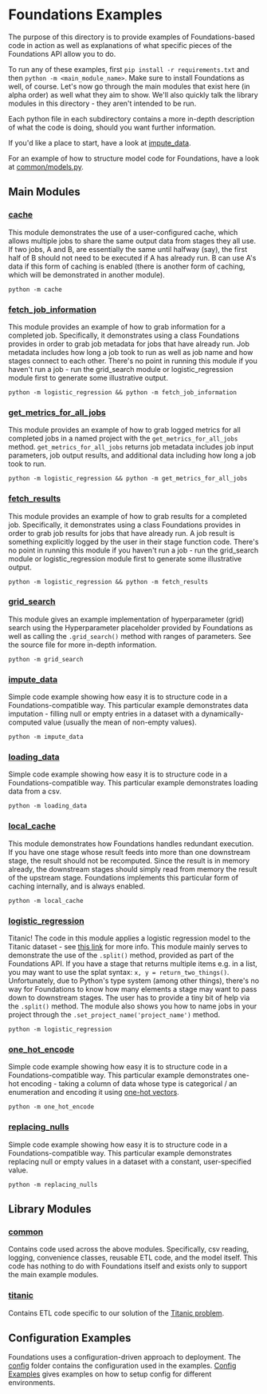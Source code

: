 # Foundations Examples

The purpose of this directory is to provide examples of Foundations-based code in action as well as explanations of what specific pieces of the Foundations API allow you to do.

To run any of these examples, first `pip install -r requirements.txt` and then `python -m <main_module_name>`.  Make sure to install Foundations as well, of course.  Let's now go through the main modules that exist here (in alpha order) as well what they aim to show.  We'll also quickly talk the library modules in this directory - they aren't intended to be run.

Each python file in each subdirectory contains a more in-depth description of what the code is doing, should you want further information.

If you'd like a place to start, have a look at [impute_data](./impute_data/__main__.py).

For an example of how to structure model code for Foundations, have a look at [common/models.py](./common/models.py).

## Main Modules

### [cache](./cache/__main__.py)

This module demonstrates the use of a user-configured cache, which allows multiple jobs to share the same output data from stages they all use.  If two jobs, A and B, are essentially the same until halfway (say), the first half of B should not need to be executed if A has already run.  B can use A's data if this form of caching is enabled (there is another form of caching, which will be demonstrated in another module).

`python -m cache`

### [fetch_job_information](./fetch_job_information/__main__.py)

This module provides an example of how to grab information for a completed job.  Specifically, it demonstrates using a class Foundations provides in order to grab job metadata for jobs that have already run.  Job metadata includes how long a job took to run as well as job name and how stages connect to each other.  There's no point in running this module if you haven't run a job - run the grid_search module or logistic_regression module first to generate some illustrative output.

`python -m logistic_regression && python -m fetch_job_information`

### [get_metrics_for_all_jobs](./get_metrics_for_all_jobs/__main__.py)

This module provides an example of how to grab logged metrics for all completed jobs in a named project with the `get_metrics_for_all_jobs` method.  `get_metrics_for_all_jobs` returns job metadata includes job input parameters, job output results, and additional data including how long a job took to run.

`python -m logistic_regression && python -m get_metrics_for_all_jobs`

### [fetch_results](./fetch_results/__main__.py)

This module provides an example of how to grab results for a completed job.  Specifically, it demonstrates using a class Foundations provides in order to grab job results for jobs that have already run.  A job result is something explicitly logged by the user in their stage function code.  There's no point in running this module if you haven't run a job - run the grid_search module or logistic_regression module first to generate some illustrative output.

`python -m logistic_regression && python -m fetch_results`

### [grid_search](./grid_search/__main__.py)

This module gives an example implementation of hyperparameter (grid) search using the Hyperparameter placeholder provided by Foundations as well as calling the `.grid_search()` method with ranges of parameters.  See the source file for more in-depth information.

`python -m grid_search`

### [impute_data](./impute_data/__main__.py)

Simple code example showing how easy it is to structure code in a Foundations-compatible way.  This particular example demonstrates data imputation - filling null or empty entries in a dataset with a dynamically-computed value (usually the mean of non-empty values).

`python -m impute_data`

### [loading_data](./loading_data/__main__.py)

Simple code example showing how easy it is to structure code in a Foundations-compatible way.  This particular example demonstrates loading data from a csv.

`python -m loading_data`

### [local_cache](./local_cache/__main__.py)

This module demonstrates how Foundations handles redundant execution.  If you have one stage whose result feeds into more than one downstream stage, the result should not be recomputed.  Since the result is in memory already, the downstream stages should simply read from memory the result of the upstream stage.  Foundations implements this particular form of caching internally, and is always enabled.

`python -m local_cache`

### [logistic_regression](./logistic_regression/__main__.py)

Titanic!  The code in this module applies a logistic regression model to the Titanic dataset - see [this link](https://www.kaggle.com/c/titanic) for more info.  This module mainly serves to demonstrate the use of the `.split()` method, provided as part of the Foundations API.  If you have a stage that returns multiple items e.g. in a list, you may want to use the splat syntax: `x, y = return_two_things()`.  Unfortunately, due to Python's type system (among other things), there's no way for Foundations to know how many elements a stage may want to pass down to downstream stages.  The user has to provide a tiny bit of help via the `.split()` method. The module also shows you how to name jobs in your project through the `.set_project_name('project_name')` method. 

`python -m logistic_regression`

### [one_hot_encode](./one_hot_encode/__main__.py)

Simple code example showing how easy it is to structure code in a Foundations-compatible way.  This particular example demonstrates one-hot encoding - taking a column of data whose type is categorical / an enumeration and encoding it using [one-hot vectors](https://en.wikipedia.org/wiki/One-hot).

`python -m one_hot_encode`

### [replacing_nulls](./replacing_nulls/__main__.py)

Simple code example showing how easy it is to structure code in a Foundations-compatible way.  This particular example demonstrates replacing null or empty values in a dataset with a constant, user-specified value.

`python -m replacing_nulls`

## Library Modules

### [common](./common)

Contains code used across the above modules.  Specifically, csv reading, logging, convenience classes, reusable ETL code, and the model itself.  This code has nothing to do with Foundations itself and exists only to support the main example modules.


### [titanic](./titanic/etl.py)

Contains ETL code specific to our solution of the [Titanic problem](https://www.kaggle.com/c/titanic).

## Configuration Examples

Foundations uses a configuration-driven approach to deployment. The [config](./config) folder contains the configuration used in the examples. [Config Examples](./example_configs) gives examples on how to setup config for different environments.
 
